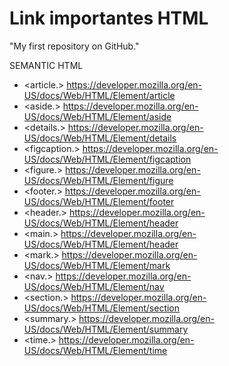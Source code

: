 # Link importantes HTML
"My first repository on GitHub."

SEMANTIC HTML
* <article.> https://developer.mozilla.org/en-US/docs/Web/HTML/Element/article
* <aside.> https://developer.mozilla.org/en-US/docs/Web/HTML/Element/aside
* <details.> https://developer.mozilla.org/en-US/docs/Web/HTML/Element/details
* <figcaption.> https://developer.mozilla.org/en-US/docs/Web/HTML/Element/figcaption
* <figure.> https://developer.mozilla.org/en-US/docs/Web/HTML/Element/figure  
* <footer.> https://developer.mozilla.org/en-US/docs/Web/HTML/Element/footer
* <header.> https://developer.mozilla.org/en-US/docs/Web/HTML/Element/header
* <main.> https://developer.mozilla.org/en-US/docs/Web/HTML/Element/header
* <mark.> https://developer.mozilla.org/en-US/docs/Web/HTML/Element/mark
* <nav.> https://developer.mozilla.org/en-US/docs/Web/HTML/Element/nav
* <section.> https://developer.mozilla.org/en-US/docs/Web/HTML/Element/section
* <summary.> https://developer.mozilla.org/en-US/docs/Web/HTML/Element/summary
* <time.> https://developer.mozilla.org/en-US/docs/Web/HTML/Element/time
